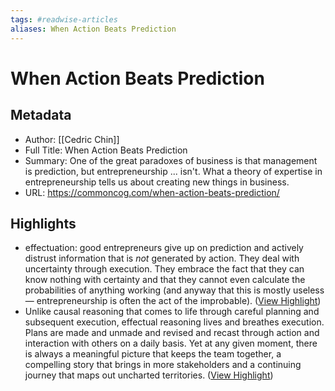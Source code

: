 ```yaml
---
tags: #readwise-articles
aliases: When Action Beats Prediction
---
```

# When Action Beats Prediction

## Metadata
- Author: [[Cedric Chin]]
- Full Title: When Action Beats Prediction
- Summary: One of the great paradoxes of business is that management is prediction, but entrepreneurship ... isn't. What a theory of expertise in entrepreneurship tells us about creating new things in business.
- URL: https://commoncog.com/when-action-beats-prediction/

## Highlights
- effectuation: good entrepreneurs give up on prediction and actively distrust information that is *not* generated by action. They deal with uncertainty through execution. They embrace the fact that they can know nothing with certainty and that they cannot even calculate the probabilities of anything working (and anyway that this is mostly useless — entrepreneurship is often the act of the improbable). ([View Highlight](https://read.readwise.io/read/01h4yx9y3kp77dbkfqczbzadza))
- Unlike causal reasoning that comes to life through careful planning and subsequent execution, effectual reasoning lives and breathes execution. Plans are made and unmade and revised and recast through action and interaction with others on a daily basis. Yet at any given moment, there is always a meaningful picture that keeps the team together, a compelling story that brings in more stakeholders and a continuing journey that maps out uncharted territories. ([View Highlight](https://read.readwise.io/read/01h4yxexnk9g2ezx0nhctaegwj))
